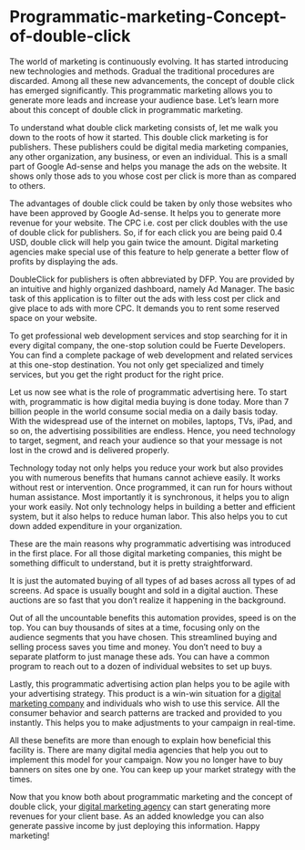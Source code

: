 # Programmatic-marketing-Concept-of-double-click

The world of marketing is continuously evolving. It has started introducing new technologies and methods. Gradual the traditional procedures are discarded. Among all these new advancements, the concept of double click has emerged significantly. This programmatic marketing allows you to generate more leads and increase your audience base. Let’s learn more about this concept of double click in programmatic marketing.

To understand what double click marketing consists of, let me walk you down to the roots of how it started. This double click marketing is for publishers. These publishers could be digital media marketing companies, any other organization, any business, or even an individual. This is a small part of Google Ad-sense and helps you manage the ads on the website. It shows only those ads to you whose cost per click is more than as compared to others.

The advantages of double click could be taken by only those websites who have been approved by Google Ad-sense. It helps you to generate more revenue for your website. The CPC i.e. cost per click doubles with the use of double click for publishers. So, if for each click you are being paid 0.4 USD, double click will help you gain twice the amount. Digital marketing agencies make special use of this feature to help generate a better flow of profits by displaying the ads.

DoubleClick for publishers is often abbreviated by DFP. You are provided by an intuitive and highly organized dashboard, namely Ad Manager. The basic task of this application is to filter out the ads with less cost per click and give place to ads with more CPC. It demands you to rent some reserved space on your website.

To get professional web development services and stop searching for it in every digital company, the one-stop solution could be Fuerte Developers. You can find a complete package of web development and related services at this one-stop destination. You not only get specialized and timely services, but you get the right product for the right price.

Let us now see what is the role of programmatic advertising here. To start with, programmatic is how digital media buying is done today. More than 7 billion people in the world consume social media on a daily basis today. With the widespread use of the internet on mobiles, laptops, TVs, iPad, and so on, the advertising possibilities are endless. Hence, you need technology to target, segment, and reach your audience so that your message is not lost in the crowd and is delivered properly.

Technology today not only helps you reduce your work but also provides you with numerous benefits that humans cannot achieve easily. It works without rest or intervention. Once programmed, it can run for hours without human assistance. Most importantly it is synchronous, it helps you to align your work easily. Not only technology helps in building a better and efficient system, but it also helps to reduce human labor. This also helps you to cut down added expenditure in your organization.

These are the main reasons why programmatic advertising was introduced in the first place. For all those digital marketing companies, this might be something difficult to understand, but it is pretty straightforward.

It is just the automated buying of all types of ad bases across all types of ad screens. Ad space is usually bought and sold in a digital auction. These auctions are so fast that you don’t realize it happening in the background.

Out of all the uncountable benefits this automation provides, speed is on the top. You can buy thousands of sites at a time, focusing only on the audience segments that you have chosen. This streamlined buying and selling process saves you time and money. You don’t need to buy a separate platform to just manage these ads. You can have a common program to reach out to a dozen of individual websites to set up buys.

Lastly, this programmatic advertising action plan helps you to be agile with your advertising strategy. This product is a win-win situation for a <a href="https://fuertedevelopers.in/digital-marketing/">digital marketing company</a> and individuals who wish to use this service. All the consumer behavior and search patterns are tracked and provided to you instantly. This helps you to make adjustments to your campaign in real-time.

All these benefits are more than enough to explain how beneficial this facility is. There are many digital media agencies that help you out to implement this model for your campaign. Now you no longer have to buy banners on sites one by one. You can keep up your market strategy with the times.

Now that you know both about programmatic marketing and the concept of double click, your <a href="https://fuertedevelopers.com/">digital marketing agency</a> can start generating more revenues for your client base. As an added knowledge you can also generate passive income by just deploying this information. Happy marketing!

